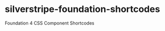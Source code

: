silverstripe-foundation-shortcodes
==================================

Foundation 4 CSS Component Shortcodes
